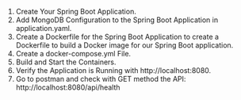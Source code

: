 1. Create Your Spring Boot Application.
 2. Add MongoDB Configuration to the Spring Boot Application in application.yaml.
 3. Create a Dockerfile for the Spring Boot Application to create a Dockerfile to build a Docker image for our Spring Boot application.
 4. Create a docker-compose.yml File.
 5. Build and Start the Containers.
 6. Verify the Application is Running with http://localhost:8080.
 7. Go to postman and check with GET method the API: http://localhost:8080/api/health

 
 

